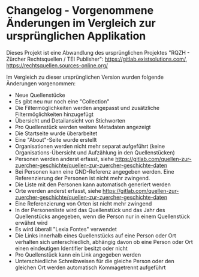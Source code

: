 # Changelog - Vorgenommene Änderungen im Vergleich zur ursprünglichen Applikation

Dieses Projekt ist eine Abwandlung des ursprünglichen Projektes "RQZH - Zürcher Rechtsquellen / TEI Publisher": https://gitlab.existsolutions.com/, https://rechtsquellen.sources-online.org/

Im Vergleich zu dieser ursprünglichen Version wurden folgende Änderungen vorgenommen:

- Neue Quellenstücke
- Es gibt neu nur noch eine "Collection"
- Die Filtermöglichkeiten werden angepasst und zusätzliche Filtermöglichkeiten hinzugefügt
- Übersicht und Detailansicht von Stichworten
- Pro Quellenstück werden weitere Metadaten angezeigt
- Die Startseite wurde überarbeitet
- Eine "About"-Seite wurde erstellt
- Organisationen werden nicht mehr separat aufgeführt (keine Organisations-Übersicht und Aufzählung in den Quellenstücken)
- Personen werden anderst erfasst, siehe https://gitlab.com/quellen-zur-zuercher-geschichte/quellen-zur-zuercher-geschichte-daten
- Bei Personen kann eine GND-Referenz angegeben werden. Eine Referenzierung der Personen ist nicht mehr zwingend.
- Die Liste mit den Personen kann automatisch generiert werden
- Orte werden anderst erfasst, siehe https://gitlab.com/quellen-zur-zuercher-geschichte/quellen-zur-zuercher-geschichte-daten
- Eine Referenzierung von Orten ist nicht mehr zwingend
- In der Personenliste wird das Quellenstück und das Jahr des Quellenstücks angegeben, wenn die Person nur in einem Quellenstück erwähnt wird
- Es wird überall "Lexia Fontes" verwendet
- Die Links innerhalb eines Quellenstücks auf eine Person oder Ort verhalten sich unterschiedlich, abhängig davon ob eine Person oder Ort einen eindeutigen Identifier besitzt oder nicht
- Pro Quellenstück kann ein Link angegeben werden
- Unterschiedliche Schreibweisen für die gleiche Person oder den gleichen Ort werden automatisch Kommagetrennt aufgeführt